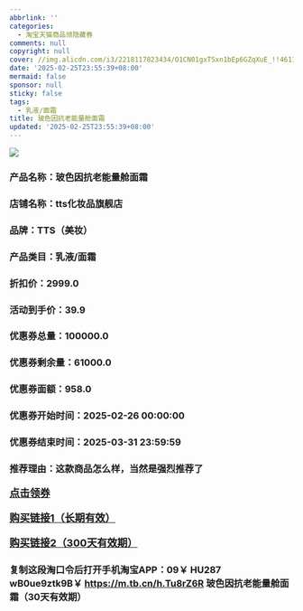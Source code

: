 ```yaml
---
abbrlink: ''
categories:
  - 淘宝天猫商品领隐藏券
comments: null
copyright: null
cover: //img.alicdn.com/i3/2218117823434/O1CN01gxTSxn1bEp6GZqXuE_!!4611686018427386826-0-item_pic.jpg
date: '2025-02-25T23:55:39+08:00'
mermaid: false
sponsor: null
sticky: false
tags:
  - 乳液/面霜
title: 玻色因抗老能量舱面霜
updated: '2025-02-25T23:55:39+08:00'
--- 
```


![](//img.alicdn.com/i3/2218117823434/O1CN01gxTSxn1bEp6GZqXuE_!!4611686018427386826-0-item_pic.jpg)

### 产品名称：玻色因抗老能量舱面霜
### 店铺名称：tts化妆品旗舰店
### 品牌：TTS（美妆）
### 产品类目：乳液/面霜
### 折扣价：2999.0
### 活动到手价：39.9
### 优惠券总量：100000.0
### 优惠券剩余量：61000.0
### 优惠券面额：958.0
### 优惠券开始时间：2025-02-26 00:00:00	
### 优惠券结束时间：2025-03-31 23:59:59	
### 推荐理由：这款商品怎么样，当然是强烈推荐了

<p style="font-size: 18px; font-weight: bold;">
  <a href="https://uland.taobao.com/coupon/edetail?e=qGjY8t0P%2FIGlhHvvyUNXZfh8CuWt5YH551NtNRhtOmS0K61xLLok3zqXi7xKgmB1SJg7hBHZIkCmhOsU1FxXoA3ulWf6GSyYKJZ6AuHEkT5FIe9B7aM4tlyiVxVBqhzj4hKRHvrZHlSstOq4wlv%2BpWlzrR4%2BfrcbyYKJboIsaKmMhaCDG8AJkSlj6EHlUtX3LDn8gRA6KFakWOnSEa3vSo6Pt%2FhANfMLvL7%2BixzRfjXWsxgoeKh6KzNhkv8HiR%2FJwfUrrL%2BdbKXgAuhcW9HIm4Xd4Er6tSPdIJ83Y%2FLXuVNuFxCkfk9J97IdW9jAXzgaJTNWSR3CwiY%3D&traceId=0b0d7bc517407225632653497d12f7&union_lens=lensId%3AOPT%401740722567%40212b8971_0df6_1954b267a48_0b65%4001%40eyJmbG9vcklkIjo3MzM1NH0ie" target="_blank">点击领券</a>
</p>
<p style="font-size: 18px; font-weight: bold;">
  <a href="https://s.click.taobao.com/t?e=m%3D2%26s%3DP491pXxahJpw4vFB6t2Z2ueEDrYVVa64K7Vc7tFgwiHjf2vlNIV67k2Uw6Vjz9mVwSB8%2FImevID3ID%2FV1RqsF4wnCJeELi4I%2FIEn%2BS1IjHAB0ghlTd7WlZVm%2FOAUUFw71qrpxiwMoCNxc1AtbZGVSwfPqfA74gyGjSA%2ByML%2FgT8F%2F2W1V6SuG6nSUt2GO5RCHCzctG36fnBbql6qs1I1TTaREjihNZoAGQnMKtwhefMA0dMJDWClWo%2BDKwFLEd9Q5dUsQ8NYvbj%2B58h5pKGYuyUtmmsKtA9LHk64elv9K1HGDF1NzTQoPw%3D%3D" target="_blank">购买链接1（长期有效）</a>
</p>
<p style="font-size: 18px; font-weight: bold;">
  <a href="https://s.click.taobao.com/G83dVNs" target="_blank">购买链接2（300天有效期）</a>
</p>

### 复制这段淘口令后打开手机淘宝APP：09￥ HU287 wB0ue9ztk9B￥ https://m.tb.cn/h.Tu8rZ6R  玻色因抗老能量舱面霜（30天有效期）
